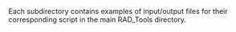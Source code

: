 Each subdirectory contains examples of input/output files for their corresponding script in the main RAD_Tools directory.
